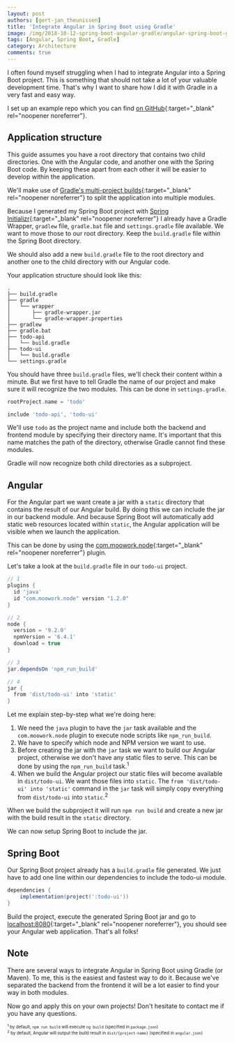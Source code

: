 ```yaml
---
layout: post
authors: [gert-jan_theunissen]
title: 'Integrate Angular in Spring Boot using Gradle'
image: /img/2018-10-12-spring-boot-angular-gradle/angular-spring-boot-gradle.jpg
tags: [Angular, Spring Boot, Gradle]
category: Architecture
comments: true
---
```


I often found myself struggling when I had to integrate Angular into a Spring Boot project. This is something that should
not take a lot of your valuable development time. That's why I want to share how I did it with Gradle in a very fast and easy way.

I set up an example repo which you can find [on GitHub](https://github.com/gurtjun/angular-spring-boot-gradle){:target="_blank" rel="noopener noreferrer"}.

## Application structure

This guide assumes you have a root directory that contains two child directories. 
One with the Angular code, and another one with the Spring Boot code. By keeping these apart from each other
it will be easier to develop within the application. 

We'll make use of [Gradle's multi-project builds](https://docs.gradle.org/current/userguide/intro_multi_project_builds.html){:target="_blank" rel="noopener noreferrer"}
to split the application into multiple modules. 

Because I generated my Spring Boot project with [Spring Initializr](https://start.spring.io){:target="_blank" rel="noopener noreferrer"}
I already have a Gradle Wrapper, `gradlew` file, `gradle.bat` file and `settings.gradle` file available. 
We want to move those to our root directory. 
Keep the `build.gradle` file within the Spring Boot directory.

We should also add a new `build.gradle` file to the root directory and another one to the child directory with our Angular code.

Your application structure should look like this:
```
.
├── build.gradle
├── gradle
│   └── wrapper
│       ├── gradle-wrapper.jar
│       └── gradle-wrapper.properties
├── gradlew
├── gradle.bat
├── todo-api
│   └── build.gradle
├── todo-ui
│   └── build.gradle
└── settings.gradle
```

You should have three `build.gradle` files, we'll check their content within a minute. 
But we first have to tell Gradle the name of our project and make sure it will recognize the two modules. 
This can be done in `settings.gradle`.

```groovy
rootProject.name = 'todo'

include 'todo-api', 'todo-ui'
``` 

We'll use `todo` as the project name and include both the backend and frontend module by specifying their directory name.
It's important that this name matches the path of the directory, otherwise Gradle cannot find these modules.

Gradle will now recognize both child directories as a subproject. 

## Angular

For the Angular part we want create a jar with a `static` directory that contains the result of our Angular build. 
By doing this we can include the jar in our backend module. And because Spring Boot will automatically add static web 
resources located within `static`, the Angular application will be visible when we launch the application.

This can be done by using the [com.moowork.node](https://plugins.gradle.org/plugin/com.moowork.node){:target="_blank" rel="noopener noreferrer"} plugin.

Let's take a look at the `build.gradle` file in our `todo-ui` project. 
```groovy
// 1
plugins {
  id 'java'
  id "com.moowork.node" version "1.2.0"
}

// 2
node {
  version = '9.2.0'
  npmVersion = '6.4.1'
  download = true
}

// 3
jar.dependsOn 'npm_run_build'

// 4
jar {
  from 'dist/todo-ui' into 'static'
}
```

Let me explain step-by-step what we're doing here:
1. We need the `java` plugin to have the `jar` task available and the `com.moowork.node` plugin to execute node scripts like `npm_run_build`.
2. We have to specify which node and NPM version we want to use.
3. Before creating the jar with the `jar` task we want to build our Angular project, otherwise we don't have any static files to serve. 
This can be done by using the `npm_run_build` task.<sup>1</sup>
4. When we build the Angular project our static files will become available in `dist/todo-ui`. We want those files into `static`. 
The `from 'dist/todo-ui' into 'static'` command in the `jar` task will simply copy everything from `dist/todo-ui` into `static`.<sup>2</sup>

When we build the subproject it will run `npm run build` and create a new jar with the build result in the `static` directory. 

We can now setup Spring Boot to include the jar. 

## Spring Boot

Our Spring Boot project already has a `build.gradle` file generated. 
We just have to add one line within our dependencies to include the todo-ui module.

```groovy
dependencies {
	implementation(project(':todo-ui'))
}
```

Build the project, execute the generated Spring Boot jar and go to [localhost:8080](http://localhost:8080){:target="_blank" rel="noopener noreferrer"}, 
you should see your Angular web application. That's all folks!

## Note

There are several ways to integrate Angular in Spring Boot using Gradle (or Maven). 
To me, this is the easiest and fastest way to do it. Because we've separated the backend from the frontend it will be 
a lot easier to find your way in both modules.

Now go and apply this on your own projects! Don't hesitate to contact me if you have any questions.

<sub><sup>
<sup>1</sup> by default, `npm run build` will execute `ng build` (specified in `package.json`)<br/>
<sup>2</sup> by default, Angular will output the build result in `dist/{project-name}` (specified in `angular.json`)
</sup></sub>